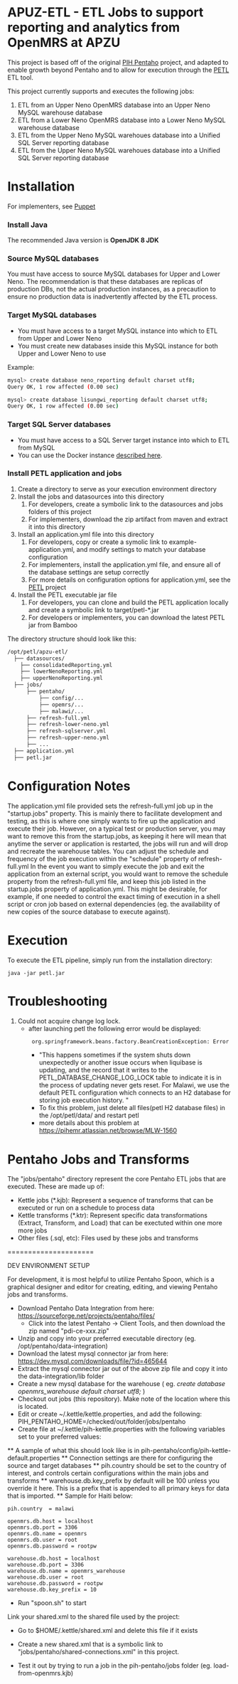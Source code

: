 APUZ-ETL - ETL Jobs to support reporting and analytics from OpenMRS at APZU
============================================================================

This project is based off of the original [PIH Pentaho](https://github.com/PIH/pih-pentaho) project, and adapted 
to enable growth beyond Pentaho and to allow for execution through the [PETL](https://github.com/PIH/petl) ETL tool.

This project currently supports and executes the following jobs:

1. ETL from an Upper Neno OpenMRS database into an Upper Neno MySQL warehouse database
2. ETL from a Lower Neno OpenMRS database into a Lower Neno MySQL warehouse database
3. ETL from the Upper Neno MySQL warehoues database into a Unified SQL Server reporting database
4. ETL from the Upper Neno MySQL warehoues database into a Unified SQL Server reporting database

# Installation

For implementers, see [Puppet](https://github.com/PIH/mirebalais-puppet/tree/master/mirebalais-modules/petl)

### Install Java
The recommended Java version is **OpenJDK 8 JDK**

### Source MySQL databases
You must have access to source MySQL databases for Upper and Lower Neno.
The recommendation is that these databases are replicas of production DBs, not the actual production instances, as a 
precaution to ensure no production data is inadvertently affected by the ETL process.

### Target MySQL databases
* You must have access to a target MySQL instance into which to ETL from Upper and Lower Neno
* You must create new databases inside this MySQL instance for both Upper and Lower Neno to use

Example:

```bash
mysql> create database neno_reporting default charset utf8;
Query OK, 1 row affected (0.00 sec)

mysql> create database lisungwi_reporting default charset utf8;
Query OK, 1 row affected (0.00 sec)
```

### Target SQL Server databases
* You must have access to a SQL Server target instance into which to ETL from MySQL
* You can use the Docker instance [described here](https://github.com/PIH/petl/tree/master/docs/examples/sqlserver-docker).

### Install PETL application and jobs

1. Create a directory to serve as your execution environment directory
2. Install the jobs and datasources into this directory
   1. For developers, create a symbolic link to the datasources and jobs folders of this project
   2. For implementers, download the zip artifact from maven and extract it into this directory
3. Install an application.yml file into this directory
   1. For developers, copy or create a symolic link to example-application.yml, and modify settings to match your database configuration
   2. For implementers, install the application.yml file, and ensure all of the database settings are setup correctly
   3. For more details on configuration options for application.yml, see the [PETL](https://github.com/PIH/petl) project
4. Install the PETL executable jar file
   1. For developers, you can clone and build the PETL application locally and create a symbolic link to target/petl-*.jar
   2. For developers or implementers, you can download the latest PETL jar from Bamboo

The directory structure should look like this:

```bash
/opt/petl/apzu-etl/
  ├── datasources/
    ├── consolidatedReporting.yml
    ├── lowerNenoReporting.yml
    ├── upperNenoReporting.yml
  ├── jobs/
      ├── pentaho/
          ├── config/...
          ├── opemrs/...
          ├── malawi/...
      ├── refresh-full.yml
      ├── refresh-lower-neno.yml
      ├── refresh-sqlserver.yml
      ├── refresh-upper-neno.yml
      ├── ...
  ├── application.yml
  ├── petl.jar
```

# Configuration Notes

The application.yml file provided sets the refresh-full.yml job up in the "startup.jobs" property.  This is mainly there
to facilitate development and testing, as this is where one simply wants to fire up the application and execute their job.
However, on a typical test or production server, you may want to remove this from the startup.jobs, as keeping it here will
mean that anytime the server or application is restarted, the jobs will run and will drop and recreate the warehouse tables.
You can adjust the schedule and frequency of the job execution within the "schedule" property of refresh-full.yml
In the event you want to simply execute the job and exit the application from an external script, you would want to remove
the schedule property from the refresh-full.yml file, and keep this job listed in the startup.jobs property of application.yml.
This might be desirable, for example, if one needed to control the exact timing of execution in a shell script or cron job
based on external dependencies (eg. the availability of new copies of the source database to execute against).

# Execution

To execute the ETL pipeline, simply run from the installation directory:

```shell
java -jar petl.jar
```

# Troubleshooting

1. Could not acquire change log lock.
   - after launching petl the following error would be displayed:
     ```bash
      org.springframework.beans.factory.BeanCreationException: Error creating bean with name 'liquibase' defined in class path resource [org/springframework/boot/autoconfigure/liquibase/LiquibaseAutoConfiguration$LiquibaseConfiguration.class]: Invocation of init method failed; nested exception is liquibase.exception.LockException: Could not acquire change log lock.  Currently locked by 25.60.164.30 (25.60.164.30) since 9/13/23 11:33 AM
     ```
     - "This happens sometimes if the system shuts down unexpectedly or another issue occurs when liquibase is updating, and the record that it writes to the PETL_DATABASE_CHANGE_LOG_LOCK table to indicate it is in the process of updating never gets reset. For Malawi, we use the default PETL configuration which connects to an H2 database for storing job execution history. "
     - To fix this problem, just delete all files(petl H2 database files) in the /opt/petl/data/ and restart petl
     - more details about this problem at https://pihemr.atlassian.net/browse/MLW-1560 

# Pentaho Jobs and Transforms

The "jobs/pentaho" directory represent the core Pentaho ETL jobs that are executed.  These are made up of:

* Kettle jobs (*.kjb):  Represent a sequence of transforms that can be executed or run on a schedule to process data
* Kettle transforms (*.ktr):  Represent specific data transformations (Extract, Transform, and Load) that can be exectuted within one more more jobs
* Other files (.sql, etc): Files used by these jobs and transforms

=====================

DEV ENVIRONMENT SETUP

For development, it is most helpful to utilize Pentaho Spoon, which is a graphical designer and editor for creating, editing, and viewing
Pentaho jobs and transforms.

* Download Pentaho Data Integration from here: https://sourceforge.net/projects/pentaho/files/
  * Click into the latest Pentaho -> Client Tools, and then download the zip named "pdi-ce-xxx.zip"
* Unzip and copy into your preferred executable directory (eg. /opt/pentaho/data-integration)
* Download the latest mysql connector jar from here: https://dev.mysql.com/downloads/file/?id=465644
* Extract the mysql connector jar out of the above zip file and copy it into the data-integration/lib folder
* Create a new mysql database for the warehouse ( eg. _create database openmrs_warehouse default charset utf8;_ )
* Checkout out jobs (this repository).  Make note of the location where this is located.
* Edit or create ~/.kettle/kettle.properties, and add the following: PIH_PENTAHO_HOME=/checked/out/folder/jobs/pentaho
* Create file at ~/.kettle/pih-kettle.properties with the following variables set to your preferred values:

** A sample of what this should look like is in pih-pentaho/config/pih-kettle-default.properties
** Connection settings are there for configuring the source and target databases
** pih.country should be set to the country of interest, and controls certain configurations within the main jobs and transforms
** warehouse.db.key_prefix by default will be 100 unless you override it here.  This is a prefix that is appended to all primary keys for data that is imported.
** Sample for Haiti below:

```
pih.country  = malawi

openmrs.db.host = localhost
openmrs.db.port = 3306
openmrs.db.name = openmrs
openmrs.db.user = root
openmrs.db.password = rootpw

warehouse.db.host = localhost
warehouse.db.port = 3306
warehouse.db.name = openmrs_warehouse
warehouse.db.user = root
warehouse.db.password = rootpw
warehouse.db.key_prefix = 10
```

* Run "spoon.sh" to start

Link your shared.xml to the shared file used by the project:
* Go to $HOME/.kettle/shared.xml and delete this file if it exists
* Create a new shared.xml that is a symbolic link to "jobs/pentaho/shared-connections.xml" in this project.

* Test it out by trying to run a job in the pih-pentaho/jobs folder (eg. load-from-openmrs.kjb)
